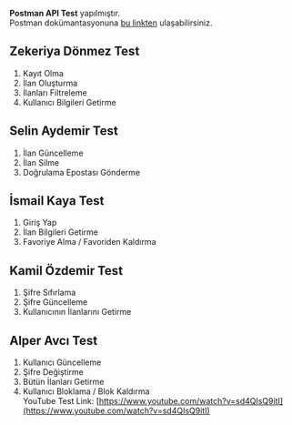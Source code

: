 **Postman API Test** yapılmıştır. <br>
Postman dokümantasyonuna [bu linkten](https://documenter.getpostman.com/view/34685146/2sA3XLFjha) ulaşabilirsiniz.

## Zekeriya Dönmez Test

1. Kayıt Olma
2. İlan Oluşturma
3. İlanları Filtreleme
4. Kullanıcı Bilgileri Getirme

## Selin Aydemir Test

1. İlan Güncelleme
2. İlan Silme
3. Doğrulama Epostası Gönderme

## İsmail Kaya Test

1. Giriş Yap
2. İlan Bilgileri Getirme
3. Favoriye Alma / Favoriden Kaldırma

## Kamil Özdemir Test

1. Şifre Sıfırlama
2. Şifre Güncelleme
3. Kullanıcının İlanlarını Getirme

## Alper Avcı Test

1. Kullanıcı Güncelleme
2. Şifre Değiştirme
3. Bütün İlanları Getirme
4. Kullanıcı Bloklama / Blok Kaldırma <br>
   YouTube Test Link: [https://www.youtube.com/watch?v=sd4QIsQ9itI](https://www.youtube.com/watch?v=sd4QIsQ9itI)
